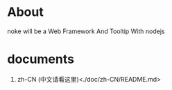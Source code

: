 # About

noke will be a Web Framework And Tooltip With nodejs

# documents

1. zh-CN (中文请看这里)<./doc/zh-CN/README.md>
